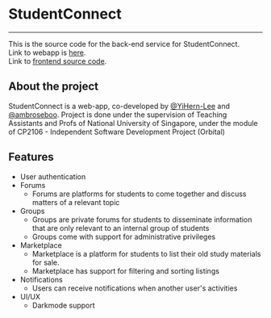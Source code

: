 # StudentConnect

---
This is the source code for the back-end service for StudentConnect.<br/>
Link to webapp is [here](https://student-connect-3d3e3.web.app/home).<br/>
Link to [frontend source code](https://github.com/YiHern-Lee/student-connect-fe).

## About the project

StudentConnect is a web-app, co-developed by [@YiHern-Lee](https://github.com/YiHern-Lee) and [@ambroseboo](https://github.com/ambroseboo).
Project is done under the supervision of Teaching Assistants and Profs of National University of Singapore, under the module of 
CP2106 - Independent Software Development Project (Orbital)

## Features
* User authentication
* Forums
  * Forums are platforms for students to come together and discuss matters of a relevant topic
* Groups
  * Groups are private forums for students to disseminate information that are only relevant to an internal group of students
  * Groups come with support for administrative privileges
* Marketplace
  * Marketplace is a platform for students to list their old study materials for sale.
  * Marketplace has support for filtering and sorting listings
* Notifications
  * Users can receive notifications when another user's activities
* UI/UX
  * Darkmode support 
